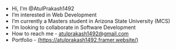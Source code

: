 - Hi, I’m @AtulPrakash1492
- I’m interested in Web Development
- I’m currently a Masters student in Arizona State University (MCS)
- I’m looking to collaborate in Software Development
- How to reach me - atulprakash1492@gmail.com
- Portfolio - [(https://atulprakash1492.framer.website/)](https://atulprakash1492.framer.website/)

<!---
AtulPrakash1492/AtulPrakash1492 is a ✨ special ✨ repository because its `README.md` (this file) appears on your GitHub profile.
You can click the Preview link to take a look at your changes.
--->
